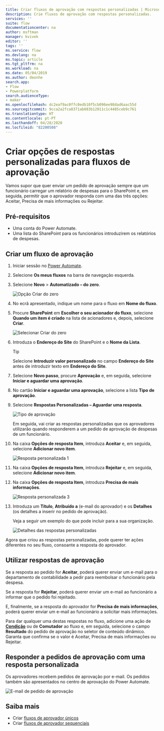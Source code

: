 ```yaml
---
title: Criar fluxos de aprovação com respostas personalizadas | Microsoft Docs
description: Crie fluxos de aprovação com respostas personalizadas.
services: ''
suite: flow
documentationcenter: na
author: msftman
manager: kvivek
editor: ''
tags: ''
ms.service: flow
ms.devlang: na
ms.topic: article
ms.tgt_pltfrm: na
ms.workload: na
ms.date: 05/04/2019
ms.author: deonhe
search.app:
- Flow
- Powerplatform
search.audienceType:
- maker
ms.openlocfilehash: dc2eaf9ac0ffc0edb10f5cb096ee98dad6aac55d
ms.sourcegitcommit: 9cca2a2fca8371ab883b12011c1c4485ceb9c761
ms.translationtype: HT
ms.contentlocale: pt-PT
ms.lasthandoff: 04/28/2020
ms.locfileid: "82200508"
---
```

# <a name="create-custom-response-options-for-approval-flows"></a>Criar opções de respostas personalizadas para fluxos de aprovação


Vamos supor que quer enviar um pedido de aprovação sempre que um funcionário carregar um relatório de despesas para o SharePoint e, em seguida, permitir que o aprovador responda com uma das três opções: Aceitar, Precisa de mais informações ou Rejeitar.


## <a name="prerequisites"></a>Pré-requisitos

- Uma conta do Power Automate.
- Uma lista do SharePoint para os funcionários introduzirem os relatórios de despesas.

## <a name="create-approval-flow"></a>Criar um fluxo de aprovação
1. Iniciar sessão no [Power Automate](https://flow.microsoft.com).
1. Selecione **Os meus fluxos** na barra de navegação esquerda.
1. Selecione **Novo** > **Automatizado – do zero**.

    ![Opção Criar do zero](media/create-approval-response-options/create-approval-response-options.png)

1. No ecrã apresentado, indique um nome para o fluxo em **Nome do fluxo**. 
  
1. Procure **SharePoint** em **Escolher o seu acionador do fluxo**, selecione **Quando um item é criado** na lista de acionadores e, depois, selecione **Criar**.

   ![Selecionar Criar do zero](media/create-approval-response-options/create-from-blank.png)

1. Introduza o **Endereço do Site**  do SharePoint e o **Nome da Lista**. 

   >[!TIP]
   >Selecione **Introduzir valor personalizado** no campo **Endereço do Site** antes de introduzir texto em **Endereço do Site**.

1. Selecione **Novo passo**, procure **Aprovação** e, em seguida, selecione **Iniciar e aguardar uma aprovação**.

1. No cartão **Iniciar e aguardar uma aprovação**, selecione a lista **Tipo de aprovação**.

1. Selecione **Respostas Personalizadas – Aguardar uma resposta**.

    ![Tipo de aprovação](media/create-approval-response-options/select-approval-type.png)

    Em seguida, vai criar as respostas personalizadas que os aprovadores utilizarão quando responderem a um pedido de aprovação de despesas de um funcionário.


1. Na caixa **Opções de resposta Item**, introduza **Aceitar** e, em seguida, selecione **Adicionar novo item**. 

    ![Resposta personalizada 1](media/create-approval-response-options/enter-response-1.png)

1. Na caixa **Opções de resposta Item**, introduza **Rejeitar** e, em seguida, selecione **Adicionar novo item**.

1. Na caixa **Opções de resposta Item**, introduza **Precisa de mais informações**.

    ![Resposta personalizada 3](media/create-approval-response-options/enter-response-3.png)   
    

1. Introduza um **Título**, **Atribuído a** (e-mail do aprovador) e os **Detalhes** (os detalhes a inserir no pedido de aprovação).

    Veja a seguir um exemplo do que pode incluir para a sua organização.

    ![Detalhes das respostas personalizadas](media/create-approval-response-options/enter-title-assigned-to-details.png)


Agora que criou as respostas personalizadas, pode querer ter ações diferentes no seu fluxo, consoante a resposta do aprovador.


## <a name="use-approval-responses"></a>Utilizar respostas de aprovação 

Se a resposta ao pedido for **Aceitar**, poderá querer enviar um e-mail para o departamento de contabilidade a pedir para reembolsar o funcionário pela despesa. 

Se a resposta for **Rejeitar**, poderá querer enviar um e-mail ao funcionário a informar que o pedido foi rejeitado.

E, finalmente, se a resposta do aprovador for **Precisa de mais informações**, poderá querer enviar um e-mail ao funcionário a solicitar mais informações.

Para dar qualquer uma destas respostas no fluxo, adicione uma ação de [**Condição**](add-condition.md) ou de **Comutador** ao fluxo e, em seguida, selecione o campo **Resultado** do pedido de aprovação no seletor de conteúdo dinâmico. Garanta que confirma se o valor é Aceitar, Precisa de mais informações ou Rejeitar.

## <a name="respond-to-approval-requests-with-a-custom-response"></a>Responder a pedidos de aprovação com uma resposta personalizada

Os aprovadores recebem pedidos de aprovação por e-mail. Os pedidos também são apresentados no centro de aprovação do Power Automate. 

![E-mail de pedido de aprovação](media/create-approval-response-options/approval-request-email.png)

## <a name="learn-more"></a>Saiba mais
- Criar [fluxos de aprovador únicos](modern-approvals.md)
- Criar [fluxos de aprovador sequenciais](sequential-modern-approvals.md)
